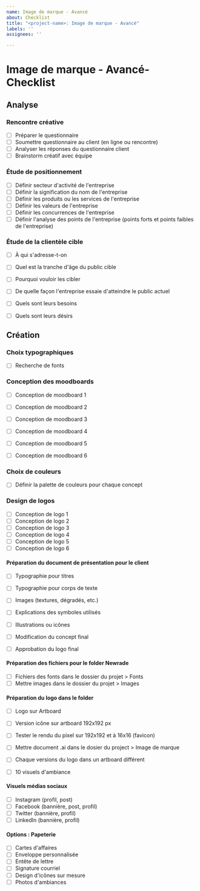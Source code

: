 ```yaml
---
name: Image de marque - Avancé
about: Checklist
title: "<project-name>: Image de marque - Avancé"
labels: ''
assignees: ''

---
```


# Image de marque - Avancé- Checklist

## Analyse

### Rencontre créative

- [ ] Préparer le questionnaire
- [ ] Soumettre questionnaire au client (en ligne ou rencontre)
- [ ] Analyser les réponses du questionnaire client
- [ ] Brainstorm créatif avec équipe

### Étude de positionnement

- [ ] Définir secteur d'activité de l'entreprise
- [ ] Définir la signification du nom de l'entreprise
- [ ] Définir les produits ou les services de l'entreprise
- [ ] Définir les valeurs de l'entreprise
- [ ] Définir les concurrences de l'entreprise
- [ ] Définir l'analyse des points de l'entreprise (points forts et points faibles de l'entreprise)

### Étude de la clientèle cible

- [ ] À qui s'adresse-t-on
- [ ] Quel est la tranche d'âge du public cible
- [ ] Pourquoi vouloir les cibler
- [ ] De quelle façon l'entreprise essaie d'atteindre le public actuel
- [ ] Quels sont leurs besoins
- [ ] Quels sont leurs désirs


## Création

### Choix typographiques

- [ ] Recherche de fonts

### Conception des moodboards

- [ ] Conception de moodboard 1
- [ ] Conception de moodboard 2
- [ ] Conception de moodboard 3
- [ ] Conception de moodboard 4
- [ ] Conception de moodboard 5
- [ ] Conception de moodboard 6


### Choix de couleurs

- [ ] Définir la palette de couleurs pour chaque concept

### Design de logos

- [ ] Conception de logo 1
- [ ] Conception de logo 2
- [ ] Conception de logo 3
- [ ] Conception de logo 4
- [ ] Conception de logo 5
- [ ] Conception de logo 6

#### Préparation du document de présentation pour le client

- [ ] Typographie pour titres
- [ ] Typographie pour corps de texte
- [ ] Images (textures, dégradés, etc.)
- [ ] Explications des symboles utilisés
- [ ] Illustrations ou icônes

- [ ] Modification du concept final
- [ ] Approbation du logo final

#### Préparation des fichiers pour le folder Newrade

- [ ] Fichiers des fonts dans le dossier du projet > Fonts
- [ ] Mettre images dans le dossier du projet > Images

#### Préparation du logo dans le folder

- [ ] Logo sur Artboard
- [ ] Version icône sur artboard 192x192 px
- [ ] Tester le rendu du pixel sur 192x192 et à 16x16 (favicon)
- [ ] Mettre document .ai dans le dosier du project > Image de marque
- [ ] Chaque versions du logo dans un artboard différent

- [ ] 10 visuels d'ambiance

#### Visuels médias sociaux

- [ ] Instagram (profil, post)
- [ ] Facebook (bannière, post, profil)
- [ ] Twitter (bannière, profil)
- [ ] LinkedIn (bannière, profil)

#### Options : Papeterie

- [ ] Cartes d'affaires
- [ ] Enveloppe personnalisée
- [ ] Entête de lettre
- [ ] Signature courriel
- [ ] Design d'icônes sur mesure
- [ ] Photos d'ambiances
